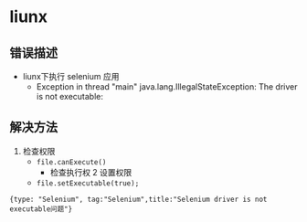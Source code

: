 # liunx

## 错误描述
- liunx下执行 selenium 应用
    - Exception in thread "main" java.lang.IllegalStateException: The driver is not executable:
## 解决方法
1. 检查权限
    - `file.canExecute()`
        - 检查执行权
2 设置权限
    - `file.setExecutable(true);`

```blog
{type: "Selenium", tag:"Selenium",title:"Selenium driver is not executable问题"}
```
